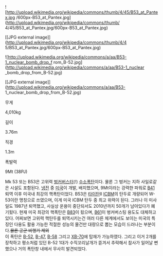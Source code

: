 ![http://upload.wikimedia.org/wikipedia/commons/thumb/4/45/B53_at_Pantex.jpg
/600px-B53_at_Pantex.jpg](http://upload.wikimedia.org/wikipedia/commons/thumb/
4/45/B53_at_Pantex.jpg/600px-B53_at_Pantex.jpg)

[[JPG external image]](http://upload.wikimedia.org/wikipedia/commons/thumb/4/4
5/B53_at_Pantex.jpg/600px-B53_at_Pantex.jpg)

  

![http://upload.wikimedia.org/wikipedia/commons/a/aa/B53-1_nuclear_bomb_drop_f
rom_B-52.jpg](http://upload.wikimedia.org/wikipedia/commons/a/aa/B53-1_nuclear
_bomb_drop_from_B-52.jpg)

[[JPG external image]](http://upload.wikimedia.org/wikipedia/commons/a/aa/B53-
1_nuclear_bomb_drop_from_B-52.jpg)

무게

4,010kg

길이

3.76m

직경

1.3m

폭발력

9Mt (38PJ)

  
Mk 53 또는 B53은 고위력 [벙커버스터](%EB%B2%99%EC%BB%A4%20%EB%B2%84%EC%8A%A4%ED%84%B0.md)(!) [수소폭탄](%EC%88%98%EC%86%8C%20%ED%8F%AD%ED%83%84.md)이다. 물론 그 벙커는 지하 사일로같은 시설도
포함된다. [냉전](%EB%83%89%EC%A0%84.md) 중 [미국](%EB%AF%B8%EA%B5%AD.md)이 개발,
배치했으며, 9Mt이라는 강력한 파워로 [B41](B41.md) 퇴역 이후 미국내 최강의 핵폭탄이었다. B53은
[타이탄](%ED%83%80%EC%9D%B4%ED%83%84.md)II [ICBM](ICBM.md)의 탄두로 개량되어 W-53이란
명칭으로 쓰였으며, 이게 미국 ICBM 탄두 중 최고 위력이 된다. 그러나 이 미사일도 1987년 퇴역했고, 사실상 운용이 중단되서도
2010년까지 50개가 남아있다가 폐기됬다. 현재 미국 최강의 핵폭탄은 [B83](B83.md)이 됬으며,
[B61](B61.md)이 벙커버스팅 용도도 대체하고 있다. 어찌보면 고위력 핵탄두를 퇴역시키는건 여러 다른 체계에서도 보이는 미국의
특징인 다용도 활용 가능한 적절한 성능의 물건만 대량으로 뽑는 모습이 드러나는 부분이다.<del>물론 공군 비행기 제외</del>  
이 폭탄은 [B-52](B-52.md), [B-47](B-47.md), [B-58](B-58.md) 그리고
[XB-70](XB-70.md)에 탑재가 가능하였다. 그리고 이거 2개를 장착하고 평소처럼 있던 B-52 1대가 수직꼬리날개가 뜯겨서
추락해서 참사가 일어날 뻔 했으나 거의 폭탄창 내에서 무사히 발견되었다.

